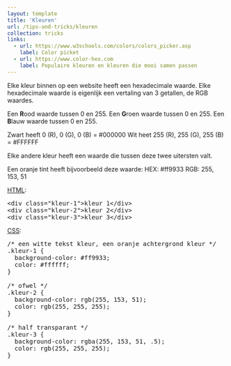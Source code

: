 ```yaml
---
layout: template
title: 'Kleuren'
url: /tips-and-tricks/kleuren
collection: tricks
links:
  - url: https://www.w3schools.com/colors/colors_picker.asp
    label: Color picket
  - url: https://www.color-hex.com
    label: Populaire kleuren en kleuren die mooi samen passen
---
```

Elke kleur binnen op een website heeft een hexadecimale waarde. Elke hexadecimale waarde is eigenlijk een vertaling van 3 getallen, de RGB waardes.

Een <strong>R</strong>ood waarde tussen 0 en 255.
Een <strong>G</strong>roen waarde tussen 0 en 255.
Een <strong>B</strong>lauw waarde tussen 0 en 255.

Zwart heeft 0 (R), 0 (G), 0 (B) = #000000
Wit heet 255 (R), 255 (G), 255 (B) = #FFFFFF

Elke andere kleur heeft een waarde die tussen deze twee uitersten valt.

Een oranje tint heeft bijvoorbeeld deze waarde:
HEX: #ff9933
RGB: 255, 153, 51

<u>HTML</u>:
<pre data-enlighter-theme="beyond" data-enlighter-language="html">
&lt;div class="kleur-1"&gt;kleur 1&lt;/div&gt;
&lt;div class="kleur-2"&gt;kleur 2&lt;/div&gt;
&lt;div class="kleur-3"&gt;kleur 3&lt;/div&gt;
</pre>

<u>CSS</u>:
<pre data-enlighter-theme="beyond" data-enlighter-language="css">
/* een witte tekst kleur, een oranje achtergrond kleur */
.kleur-1 {
  background-color: #ff9933;
  color: #ffffff;
}

/* ofwel */
.kleur-2 {
  background-color: rgb(255, 153, 51);
  color: rgb(255, 255, 255);
}

/* half transparant */
.kleur-3 {
  background-color: rgba(255, 153, 51, .5);
  color: rgb(255, 255, 255);
}
</pre>
